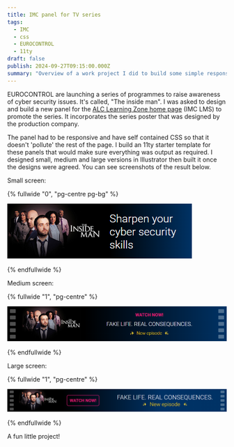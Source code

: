 ```yaml
---
title: IMC panel for TV series
tags:
  - IMC
  - css
  - EUROCONTROL
  - 11ty
draft: false
publish: 2024-09-27T09:15:00.000Z
summary: "Overview of a work project I did to build some simple responsive panels."
---
```

EUROCONTROL are launching a series of programmes to raise awareness of cyber security issues. It's called, "The inside man". I was asked to design and build a new panel for the [ALC Learning Zone home page](https://learningzone.eurocontrol.int/ilp/) (IMC LMS) to promote the series. It incorporates the series poster that was designed by the production company.

The panel had to be responsive and have self contained CSS so that it doesn't 'pollute' the rest of the page. I build an 11ty starter template for these panels that would make sure everything was output as required. I designed small, medium and large versions in Illustrator then built it once the designs were agreed. You can see screenshots of the result below.

Small screen:

{% fullwide "0", "pg-centre pg-bg" %}

![A screenshot of a promotion panel for The Inside Man on a small screen.](/_shared/uploads/safe-panel-mobile.png "The Inside Man: small screen")

{% endfullwide %}

Medium screen:

{% fullwide "1", "pg-centre" %}

![A screenshot of a promotion panel for The Inside Man on a medium screen.](/_shared/uploads/safe-panel-medium.png "The Inside Man: medium screen.")

{% endfullwide %}

Large screen:

{% fullwide "1", "pg-centre" %}

![A screenshot of a promotion panel for The Inside Man on a large screen.](/_shared/uploads/safe-panel-large.png "The Inside Man: large screen")

{% endfullwide %}

A fun little project!

</div>
